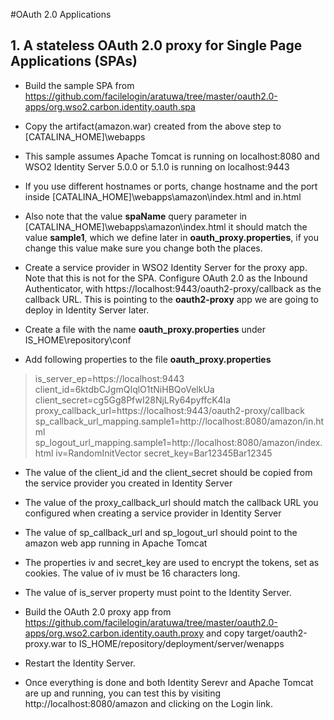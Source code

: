 #OAuth 2.0 Applications

## 1. A stateless OAuth 2.0 proxy for Single Page Applications (SPAs)

* Build the sample SPA from https://github.com/facilelogin/aratuwa/tree/master/oauth2.0-apps/org.wso2.carbon.identity.oauth.spa

* Copy the artifact(amazon.war) created from the above step to [CATALINA_HOME]\webapps

* This sample assumes Apache Tomcat is running on localhost:8080 and WSO2 Identity Server 5.0.0 or 5.1.0 is running on localhost:9443

* If you use different hostnames or ports, change hostname and the port inside [CATALINA_HOME]\webapps\amazon\index.html and in.html

* Also note that the value **spaName** query parameter in [CATALINA_HOME]\webapps\amazon\index.html it should match the value **sample1**, which we define later in **oauth_proxy.properties**, if you change this value make sure you change both the places.

* Create a service provider in WSO2 Identity Server for the proxy app. Note that this is not for the SPA. Configure OAuth 2.0 as the Inbound Authenticator, with https://localhost:9443/oauth2-proxy/callback as the callback URL. This is pointing to the **oauth2-proxy** app  we are going to deploy in Identity Server later.

* Create a file with the name **oauth_proxy.properties** under IS_HOME\repository\conf

* Add following properties to the file **oauth_proxy.properties**

>is_server_ep=https://localhost:9443
>client_id=6ktdbCJgmQIqlO1tNiHBQoVelkUa
>client_secret=cg5Gg8PfwI28NjLRy64pyffcK4Ia
>proxy_callback_url=https://localhost:9443/oauth2-proxy/callback
>sp_callback_url_mapping.sample1=http://localhost:8080/amazon/in.html
>sp_logout_url_mapping.sample1=http://localhost:8080/amazon/index.html
>iv=RandomInitVector
>secret_key=Bar12345Bar12345

* The value of the client_id and the client_secret should be copied from the service provider you created in Identity Server

* The value of the proxy_callback_url should match the callback URL you configured when creating a service provider in Identity Server

* The value of sp_callback_url  and sp_logout_url should point to the amazon web app running in Apache Tomcat

* The properties iv and secret_key are used to encrypt the tokens, set as cookies. The value of iv must be 16 characters long.

* The value of is_server property must point to the Identity Server.

* Build the OAuth 2.0 proxy app from https://github.com/facilelogin/aratuwa/tree/master/oauth2.0-apps/org.wso2.carbon.identity.oauth.proxy and copy target/oauth2-proxy.war to IS_HOME/repository/deployment/server/wenapps

* Restart the Identity Server.

* Once everything is done and both Identity Serevr and Apache Tomcat are up and running, you can test this by visiting http://localhost:8080/amazon and clicking on the Login link.

